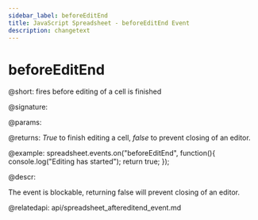 ```yaml
---
sidebar_label: beforeEditEnd
title: JavaScript Spreadsheet - beforeEditEnd Event
description: changetext
---
```


# beforeEditEnd

@short: fires before editing of a cell is finished

@signature:

@params:

@returns:
*True* to finish editing a cell, *false* to prevent closing of an editor.

@example:
spreadsheet.events.on("beforeEditEnd", function(){
 	console.log("Editing has started");
    return true;
});

@descr:

The event is blockable, returning false will prevent closing of an editor.

@relatedapi:
api/spreadsheet_aftereditend_event.md
